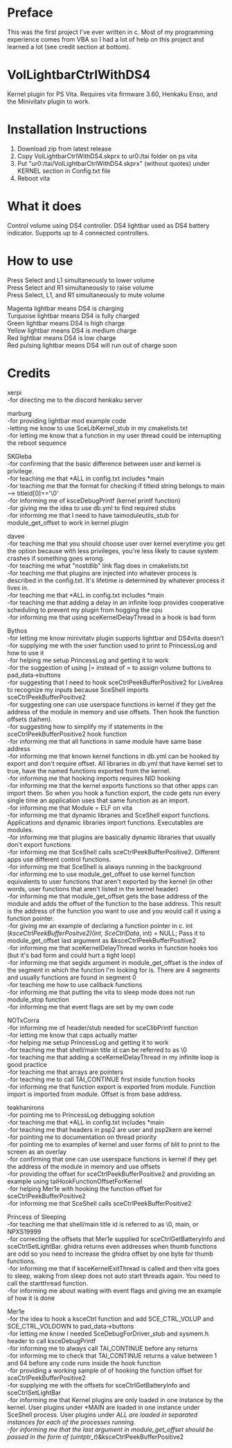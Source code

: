 # Preface
This was the first project I've ever written in c.  Most of my programming experience comes from VBA so I had a lot of help on this project and learned a lot (see credit section at bottom).

# VolLightbarCtrlWithDS4
Kernel plugin for PS Vita.  Requires vita firmware 3.60, Henkaku Enso, and the Minivitatv plugin to work.

# Installation Instructions
1) Download zip from latest release
2) Copy VolLightbarCtrlWithDS4.skprx to ur0:/tai folder on ps vita
3) Put "ur0:/tai/VolLightbarCtrlWithDS4.skprx" (without quotes) under KERNEL section in Config.txt file
4) Reboot vita

# What it does
Control volume using DS4 controller.  DS4 lightbar used as DS4 battery indicator.  Supports up to 4 connected controllers.

# How to use
Press Select and L1 simultaneously to lower volume  
Press Select and R1 simultaneously to raise volume  
Press Select, L1, and R1 simultaneously to mute volume  

Magenta lightbar means DS4 is charging  
Turquoise lightbar means DS4 is fully charged  
Green lightbar means DS4 is high charge  
Yellow lightbar means DS4 is medium charge  
Red lightbar means DS4 is low charge  
Red pulsing lightbar means DS4 will run out of charge soon  

# Credits
xerpi  
-for directing me to the discord henkaku server

marburg  
-for providing lightbar mod example code  
-letting me know to use SceLibKernel_stub in my cmakelists.txt  
-for letting me know that a function in my user thread could be interrupting the reboot sequence  

SKGleba  
-for confirming that the basic difference between user and kernel is privilege.  
-for teaching me that *ALL in config.txt includes *main  
-for teaching me that the format for checking if titleid string belongs to main --> titleid[0]=='\0'  
-for informing me of ksceDebugPrintf (kernel printf function)  
-for giving me the idea to use db.yml to find required stubs  
-for informing me that I need to have taimoduleutils_stub for module_get_offset to work in kernel plugin  

davee  
-for teaching me that you should choose user over kernel everytime you get the option because with less privileges, you're less likely to cause system crashes if something goes wrong.  
-for teaching me what "nostdlib" link flag does in cmakelists.txt  
-for teaching me that plugins are injected into whatever process is described in the config.txt.  It's lifetime is determined by whatever process it lives in.  
-for teaching me that *ALL in config.txt includes *main  
-for teaching me that adding a delay in an infinite loop provides cooperative scheduling to prevent my plugin from hogging the cpu  
-for informing me that using sceKernelDelayThread in a hook is bad form  

Bythos  
-for letting me know minivitatv plugin supports lightbar and DS4vita doesn't  
-for supplying me with the user function used to print to PrincessLog and how to use it  
-for helping me setup PrincessLog and getting it to work  
-for the suggestion of using |= instead of = to assign volume buttons to pad_data->buttons  
-for suggesting that I need to hook sceCtrlPeekBufferPositive2 for LiveArea to recognize my inputs because SceShell imports sceCtrlPeekBufferPositive2  
-for suggesting one can use userspace functions in kernel if they get the address of the module in memory and use offsets.  Then hook the function offsets (taihen).  
-for suggesting how to simplify my if statements in the sceCtrlPeekBufferPositive2 hook function  
-for informing me that all functions in same module have same base address  
-for informing me that known kernel functions in db.yml can be hooked by export and don't require offset.  All libraries in db.yml that have kernel set to true, have the named functions exported from the kernel.  
-for informing me that hooking imports requires NID hooking  
-for informing me that the kernel exports functions so that other apps can import them.  So when you hook a function export, the code gets run every single time an application uses that same function as an import.  
-for informing me that Module = ELF on vita  
-for informing me that dynamic libraries and SceShell export functions.  Applications and dynamic libraries import functions.  Executables are modules.  
-for informing me that plugins are basically dynamic libraries that usually don't export functions  
-for informing me that SceShell calls sceCtrlPeekBufferPositive2.  Different apps use different control functions.  
-for informing me that SceShell is always running in the background  
-for informing me to use module_get_offset to use kernel function equivalents to user functions that aren't exported by the kernel (in other words, user functions that aren't listed in the kernel header)  
-for informing me that module_get_offset gets the base address of the module and adds the offset of the function to the base address.  This result is the address of the function you want to use and you would call it using a function pointer.  
-for giving me an example of declaring a function pointer in c. int (*ksceCtrlPeekBufferPositve2)(int, SceCtrlData*, int) = NULL; Pass it to module_get_offset last argument as &ksceCtrlPeekBufferPositive2  
-for informing me that sceKernelDelayThread works in function hooks too (but it's bad form and could hurt a tight loop)  
-for informing me that segidx argument in module_get_offset is the index of the segment in which the function I'm looking for is.  There are 4 segments and usually functions are found in segment 0  
-for teaching me how to use callback functions  
-for informing me that putting the vita to sleep mode does not run module_stop function  
-for informing me that event flags are set by my own code  

NOTxCorra  
-for informing me of header/stub needed for sceClibPrintf function  
-for letting me know that caps actually matter  
-for helping me setup PrincessLog and getting it to work  
-for teaching me that shell/main title id can be referred to as \0  
-for teaching me that adding a sceKernelDelayThread in my infinite loop is good practice  
-for teaching me that arrays are pointers  
-for teaching me to call TAI_CONTINUE first inside function hooks  
-for informing me that function export is exported from module.  Function import is imported from module.  Offset is from base address.  

teakhanirons  
-for pointing me to PrincessLog debugging solution  
-for teaching me that *ALL in config.txt includes *main  
-for teaching me that headers in psp2 are user and psp2kern are kernel  
-for pointing me to documentation on thread priority  
-for pointing me to examples of kernel and user forms of blit to print to the screen as an overlay  
-for confirming that one can use userspace functions in kernel if they get the address of the module in memory and use offsets  
-for providing the offset for sceCtrlPeekBufferPositive2 and providing an example using taiHookFunctionOffsetForKernel  
-for helping Mer1e with hooking the function offset for sceCtrlPeekBufferPositive2  
-for informing me that SceShell calls sceCtrlPeekBufferPositive2  

Princess of Sleeping  
-for teaching me that shell/main title id is referred to as \0, main, or NPXS19999  
-for correcting the offsets that Mer1e supplied for sceCtrlGetBatteryInfo and sceCtrlSetLightBar.  ghidra returns even addresses when thumb functions are odd so you need to increase the ghidra offset by one byte for thumb functions.  
-for informing me that if ksceKernelExitThread is called and then vita goes to sleep, waking from sleep does not auto start threads again.  You need to call the startthread function.  
-for informing me about waiting with event flags and giving me an example of how it is done  

Mer1e  
-for the idea to hook a ksceCtrl function and add SCE_CTRL_VOLUP and SCE_CTRL_VOLDOWN to pad_data->buttons  
-for letting me know I needed SceDebugForDriver_stub and sysmem.h header to call ksceDebugPrintf  
-for informing me to always call TAI_CONTINUE before any returns  
-for informing me to check that TAI_CONTINUE returns a value between 1 and 64 before any code runs inside the hook function  
-for providing a working sample of of hooking the function offset for sceCtrlPeekBufferPositive2  
-for supplying me with the offsets for sceCtrlGetBatteryInfo and sceCtrlSetLightBar  
-for informing me that Kernel plugins are only loaded in one instance by the kernel.  User plugins under *MAIN are loaded in one instance under SceShell process.  User plugins under *ALL are loaded in separated instances for each of the processes running.  
-for informing me that the last argument in module_get_offset should be passed in the form of (uintptr_t*)&ksceCtrlPeekBufferPositive2  
